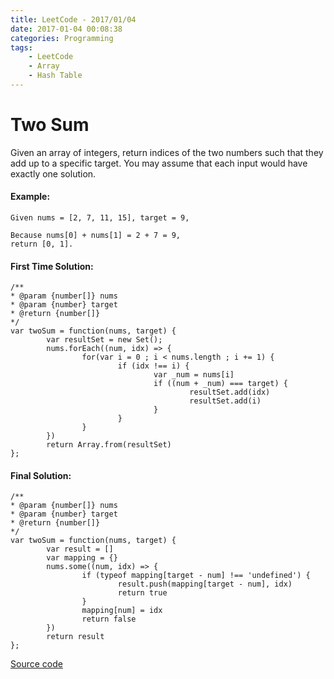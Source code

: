 ```yaml
---
title: LeetCode - 2017/01/04
date: 2017-01-04 00:08:38
categories: Programming
tags:
	- LeetCode
	- Array
	- Hash Table
---
```


# Two Sum

Given an array of integers, return indices of the two numbers such that they add up to a specific target.
You may assume that each input would have exactly one solution.

#### Example:

	Given nums = [2, 7, 11, 15], target = 9,

	Because nums[0] + nums[1] = 2 + 7 = 9,
	return [0, 1].

<!-- more -->

#### First Time Solution:

	/**
	* @param {number[]} nums
	* @param {number} target
	* @return {number[]}
	*/
	var twoSum = function(nums, target) {
			var resultSet = new Set();
			nums.forEach((num, idx) => {
					for(var i = 0 ; i < nums.length ; i += 1) {
							if (idx !== i) {
									var _num = nums[i]   
									if ((num + _num) === target) {
											resultSet.add(idx)
											resultSet.add(i)
									}
							}
					}
			})
			return Array.from(resultSet)
	};

#### Final Solution:

	/**
	* @param {number[]} nums
	* @param {number} target
	* @return {number[]}
	*/
	var twoSum = function(nums, target) {
			var result = []
			var mapping = {}
			nums.some((num, idx) => {
					if (typeof mapping[target - num] !== 'undefined') {
							result.push(mapping[target - num], idx)
							return true
					}
					mapping[num] = idx
					return false
			})
			return result
	};

[Source code](https://github.com/RyHao/LeetCode/blob/master/src/TwoSum.js "Source code")
